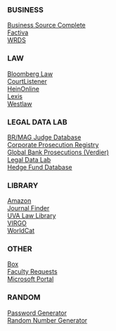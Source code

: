 ### BUSINESS
<a href="https://proxy01.its.virginia.edu/login?url=http://search.ebscohost.com/login.aspx?authtype=ip,uid&profile=ehost&defaultdb=bth">Business Source Complete</a><br/> 
<a href="https://proxy01.its.virginia.edu/login?url=https://global.factiva.com/en/sess/login.asp?xsid=S003cbsYXmnNdmnMDItMDIoMDAp5DByMU38ODJ9RcyqUUFBQUFBQUFBQUFBQUFBQUFBQUFBQUFBQUFBQUFBQUFBQUEA">Factiva</a><br/>
<a href="https://wrds-www.wharton.upenn.edu/">WRDS</a><br/>

### LAW
<a href="http://www.bloomberglaw.com/">Bloomberg Law</a><br/>
<a href="https://www.courtlistener.com/">CourtListener</a><br/>
<a href="http://proxy.its.virginia.edu/login?url=https://heinonline.org/HOL/Welcome">HeinOnline</a><br/>
<a href="http://lawschool.lexis.com/">Lexis</a><br/>
<a href="https://lawschool.thomsonreuters.com/">Westlaw</a><br/>

### LEGAL DATA LAB
<a href="https://legaldatalab.law.virginia.edu/brmag-judges/index.html">BR/MAG Judge Database</a><br/>
<a href="http://lib.law.virginia.edu/Garrett/corporate-prosecution-registry/index.html">Corporate Prosecution Registry</a><br/>
<a href="http://legaldatalab.law.virginia.edu/global-bank-prosecutions/">Global Bank Prosecutions (Verdier)</a><br/>
<a href="http://legaldatalab.law.virginia.edu/">Legal Data Lab</a><br/>
<a href="http://lib.law.virginia.edu/hedge_funds/">Hedge Fund Database</a><br/>

### LIBRARY
<a href="https://www.amazon.com/">Amazon</a><br/>
<a href="https://guides.lib.virginia.edu/journalfinder">Journal Finder</a><br/>
<a href="https://www.law.virginia.edu/library">UVA Law Library</a><br/>
<a href="https://search.lib.virginia.edu/">VIRGO</a><br/>
<a href="https://firstsearch.oclc.org/WebZ/FSPrefs?entityjsdetect=:javascript=true:screensize=large:sessionid=fsapp4-37337-k577xljr-g4rpth:entitypagenum=1:0">WorldCat</a><br/>

### OTHER
<a href="https://virginia.account.box.com/login">Box</a><br/>
<a href="https://virginia-law.libwizard.com/f/facdelivery">Faculty Requests</a><br/>
<a href="https://login.microsoftonline.com">Microsoft Portal</a><br/>

### RANDOM
<a href="https://passwordsgenerator.net/">Password Generator</a><br/>
<a href="https://www.random.org/">Random Number Generator</a><br/>
